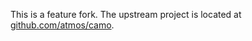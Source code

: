 This is a feature fork.
The upstream project is located at
[github.com/atmos/camo](https://github.com/atmos/camo).
